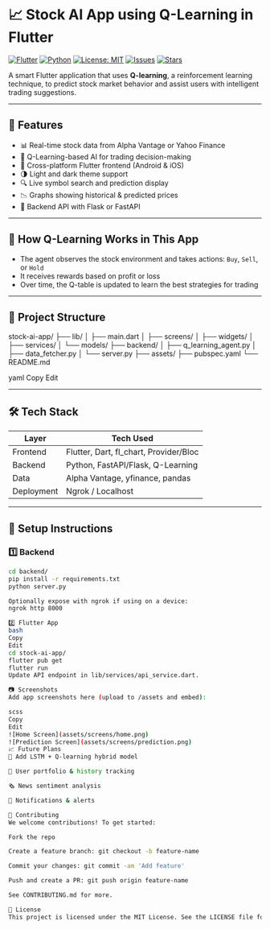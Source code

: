 # 📈 Stock AI App using Q-Learning in Flutter

[![Flutter](https://img.shields.io/badge/Flutter-3.0-blue?logo=flutter)](https://flutter.dev)
[![Python](https://img.shields.io/badge/Python-3.8+-yellow?logo=python)](https://www.python.org/)
[![License: MIT](https://img.shields.io/badge/License-MIT-green.svg)](LICENSE)
[![Issues](https://img.shields.io/github/issues/yourusername/stock-ai-app)](https://github.com/yourusername/stock-ai-app/issues)
[![Stars](https://img.shields.io/github/stars/yourusername/stock-ai-app?style=social)](https://github.com/yourusername/stock-ai-app/stargazers)

A smart Flutter application that uses **Q-learning**, a reinforcement learning technique, to predict stock market behavior and assist users with intelligent trading suggestions.

---

## 🚀 Features

- 📊 Real-time stock data from Alpha Vantage or Yahoo Finance
- 🤖 Q-Learning-based AI for trading decision-making
- 📱 Cross-platform Flutter frontend (Android & iOS)
- 🌗 Light and dark theme support
- 🔍 Live symbol search and prediction display
- 📉 Graphs showing historical & predicted prices
- 🔁 Backend API with Flask or FastAPI

---

## 🧠 How Q-Learning Works in This App

- The agent observes the stock environment and takes actions: `Buy`, `Sell`, or `Hold`
- It receives rewards based on profit or loss
- Over time, the Q-table is updated to learn the best strategies for trading

---

## 📁 Project Structure

stock-ai-app/
├── lib/
│ ├── main.dart
│ ├── screens/
│ ├── widgets/
│ ├── services/
│ └── models/
├── backend/
│ ├── q_learning_agent.py
│ ├── data_fetcher.py
│ └── server.py
├── assets/
├── pubspec.yaml
└── README.md

yaml
Copy
Edit

---

## 🛠 Tech Stack

| Layer      | Tech Used                              |
|------------|----------------------------------------|
| Frontend   | Flutter, Dart, fl_chart, Provider/Bloc |
| Backend    | Python, FastAPI/Flask, Q-Learning      |
| Data       | Alpha Vantage, yfinance, pandas        |
| Deployment | Ngrok / Localhost                      |

---

## 🔧 Setup Instructions

### 1️⃣ Backend

```bash
cd backend/
pip install -r requirements.txt
python server.py

Optionally expose with ngrok if using on a device:
ngrok http 8000

2️⃣ Flutter App
bash
Copy
Edit
cd stock-ai-app/
flutter pub get
flutter run
Update API endpoint in lib/services/api_service.dart.

📷 Screenshots
Add app screenshots here (upload to /assets and embed):

scss
Copy
Edit
![Home Screen](assets/screens/home.png)
![Prediction Screen](assets/screens/prediction.png)
📈 Future Plans
🧠 Add LSTM + Q-learning hybrid model

🧾 User portfolio & history tracking

🗞️ News sentiment analysis

🔔 Notifications & alerts

🤝 Contributing
We welcome contributions! To get started:

Fork the repo

Create a feature branch: git checkout -b feature-name

Commit your changes: git commit -am 'Add feature'

Push and create a PR: git push origin feature-name

See CONTRIBUTING.md for more.

📄 License
This project is licensed under the MIT License. See the LICENSE file for more information.

